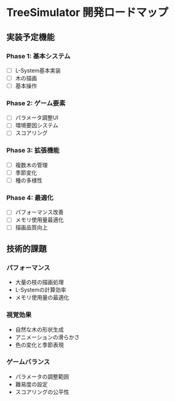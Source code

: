 # TreeSimulator 開発ロードマップ

## 実装予定機能

### Phase 1: 基本システム
- [ ] L-System基本実装
- [ ] 木の描画
- [ ] 基本操作

### Phase 2: ゲーム要素
- [ ] パラメータ調整UI
- [ ] 環境要因システム
- [ ] スコアリング

### Phase 3: 拡張機能
- [ ] 複数木の管理
- [ ] 季節変化
- [ ] 種の多様性

### Phase 4: 最適化
- [ ] パフォーマンス改善
- [ ] メモリ使用量最適化
- [ ] 描画品質向上

## 技術的課題

### パフォーマンス
- 大量の枝の描画処理
- L-Systemの計算効率
- メモリ使用量の最適化

### 視覚効果
- 自然な木の形状生成
- アニメーションの滑らかさ
- 色の変化と季節表現

### ゲームバランス
- パラメータの調整範囲
- 難易度の設定
- スコアリングの公平性
